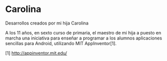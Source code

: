 Carolina
========

Desarrollos creados por mi hija Carolina

A los 11 años, en sexto curso de primaria, el maestro de mi hija a puesto en marcha una iniciativa para enseñar a programar a los alumnos aplicaciones sencillas para Android, utilizando MIT AppInventor[1].

[1] http://appinventor.mit.edu/
